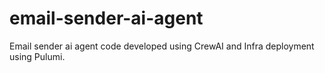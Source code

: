 # email-sender-ai-agent
Email sender ai agent code developed using CrewAI and Infra deployment using Pulumi.   
